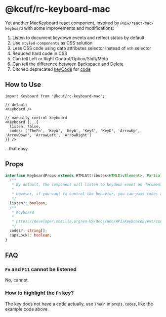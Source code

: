 # @kcuf/rc-keyboard-mac

Yet another MacKeyboard react component, inspired by `@uiw/react-mac-keyboard` with some improvements and modifications:

1. Listen to document keydown events and reflect status by default
2. Use `styled-components` as CSS solution
3. Less CSS code using data attributes selector instead of `nth` selector
4. Reduced hard code in CSS
5. Can tell Left or Right Control/Option/Shift/Meta
6. Can tell the difference between Backspace and Delete
7. Ditched deprecated [keyCode](https://developer.mozilla.org/en-US/docs/Web/API/KeyboardEvent/keyCode) for [code](https://developer.mozilla.org/en-US/docs/Web/API/KeyboardEvent/code)

## How to Use

```tsx
import Keyboard from '@kcuf/rc-keyboard-mac';

// default
<Keyboard />

// manually control keyboard
<Keyboard {...{
  listen: false,
  codes: ['TheFn', 'KeyW', 'KeyA', 'KeyS', 'KeyD', 'ArrowUp', 'ArrowDown', 'ArrowLeft', 'ArrowRight']
}} />
```

...that easy.

## Props

```ts
interface KeyboardProps extends HTMLAttributes<HTMLDivElement>, Partial<IKeyboardInfo> {
  /**
   * By default, the component will listen to keydown event on document, and refect the status in the keyboard.
   * 
   * However, if you want to control the behavior, you can pass codes and capsLock props.
   */
  listen?: boolean;
  /**
   * Keyboard
   * 
   * https://developer.mozilla.org/en-US/docs/Web/API/KeyboardEvent/code
   */
  codes?: string[];
  capsLock?: boolean;
}
```

## FAQ

### `Fn` and `F11` cannot be listened

No, cannot.

### How to highlight the `Fn` key?

The key does not have a code actually, use `TheFn` in `props.codes`, like the example code above.
